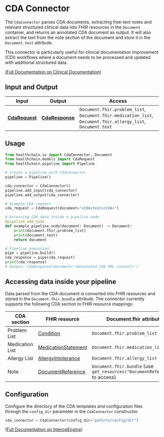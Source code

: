 # CDA Connector

The `CdaConnector` parses CDA documents, extracting free-text notes and relevant structured clinical data into FHIR resources in the `Document` container, and returns an annotated CDA document as output. It will also extract the text from the note section of the document and store it in the `Document.text` attribute.

This connector is particularly useful for clinical documentation improvement (CDI) workflows where a document needs to be processed and updated with additional structured data.

[(Full Documentation on Clinical Documentation)](../../gateway/soap_cda.md)


## Input and Output

| Input | Output | Access |
|-------|--------|-----------|
| [**CdaRequest**](../../../api/use_cases.md#healthchain.models.requests.cdarequest.CdaRequest) | [**CdaResponse**](../../../api/use_cases.md#healthchain.models.responses.cdaresponse.CdaResponse) | `Document.fhir.problem_list`, `Document.fhir.medication_list`, `Document.fhir.allergy_list`, `Document.text` |

## Usage

```python
from healthchain.io import CdaConnector, Document
from healthchain.models import CdaRequest
from healthchain.pipeline import Pipeline

# Create a pipeline with CdaConnector
pipeline = Pipeline()

cda_connector = CdaConnector()
pipeline.add_input(cda_connector)
pipeline.add_output(cda_connector)

# Example CDA request
cda_request = CdaRequest(document="<CDA>test</CDA>")

# Accessing CDA data inside a pipeline node
@pipeline.add_node
def example_pipeline_node(document: Document) -> Document:
    print(document.fhir.problem_list)
    print(document.text)
    return document

# Pipeline execution
pipe = pipeline.build()
cda_response = pipe(cda_request)
print(cda_response)
# Output: CdaResponse(document='<Annotated CDA XML content>')
```

## Accessing data inside your pipeline

Data parsed from the CDA document is converted into FHIR resources and stored in the `Document.fhir.bundle` attribute. The connector currently supports the following CDA section to FHIR resource mappings:

CDA section | FHIR resource | Document.fhir attribute
--- | --- | ---
Problem List | [Condition](https://www.hl7.org/fhir/condition.html) | `Document.fhir.problem_list`
Medication List | [MedicationStatement](https://www.hl7.org/fhir/medicationstatement.html) | `Document.fhir.medication_list`
Allergy List | [AllergyIntolerance](https://www.hl7.org/fhir/allergyintolerance.html) | `Document.fhir.allergy_list`
Note | [DocumentReference](https://www.hl7.org/fhir/documentreference.html) | `Document.fhir.bundle` (use `get_resources("DocumentReference")` to access)


## Configuration

Configure the directory of the CDA templates and configuration files through the `config_dir` parameter in the `CdaConnector` constructor.

```python
cda_connector = CdaConnector(config_dir="path/to/config/dir")
```
([Full Documentation on InteropEngine](../../interop/interop.md))
